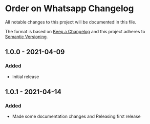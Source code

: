 # Order on Whatsapp Changelog

All notable changes to this project will be documented in this file.

The format is based on [Keep a Changelog](http://keepachangelog.com/) and this project adheres to [Semantic Versioning](http://semver.org/).

## 1.0.0 - 2021-04-09
### Added
- Initial release

## 1.0.1 - 2021-04-14
### Added
- Made some documentation changes and Releasing first release
